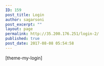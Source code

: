 ```yaml
---
ID: 159
post_title: Login
author: sagarsoni
post_excerpt: ""
layout: page
permalink: http://35.200.176.251/login-2/
published: true
post_date: 2017-08-08 05:54:58
---
```

[theme-my-login]